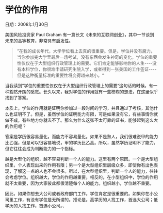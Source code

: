 # 学位的作用

日期：2008年1月30日

美国风险投资家 Paul Graham 有一篇长文《未来的互联网创业》，其中一节谈到未来的高等教育，非常具有启发性。

> ”在我的成长年代，大学学位看上去真的很重要。但是，学位并没有魔力，当你参加完大学里最后一场考试，没有东西会发生神奇的变化。学位的重要性仅仅在于大型组织行政管理上的需要。它们肯定能够影响你的人生----没有本科学位，你很难申请研究生院入学，或者得到一张美国的工作签证----但是这种衡量标准的重要性将变得越来越小。“

当我读到”学位的重要性仅仅在于大型组织行政管理上的需要“这句话的时候，有一种豁然开朗的感觉。长久以来，我对学位的作用就有一些模糊的想法，在这里似乎找到了答案。

本质上，学位的作用就是证明你参加过一段时间的学习，并且通过了考核，其他什么也证明不了。但是，虽然学位的证明能力有限，可是如果没有它，有些事情你就做不成，有些地方你就去不了。那么为什么这张不太可靠的证书，能够起到这么大的作用呢？

答案是学历很容易量化，而能力不容易量化。如果不是熟人，我们很难说甲的能力比乙强，但是可以很容易地说，甲的学历比乙高。所以，虽然学历证明不了能力，但它往往会成为判断能力的一个指标。

越是大型化的组织，越不容易判断一个人的能力。这里有两个原因。一个是大型组织里，个人表现出来的作用有限；另一个是大型组织里层级众多，即使你有出色表现，了解这一点的人也不会很多。所以，在大型组织里，判断一个人的能力，往往会考虑学位。组织越大，学位的作用越重要。相反的，在小型组织中，学位的作用就不太重要，因为大家彼此都很清楚每个人的能力。组织越小，学位越不重要。

因此，如果你想去大公司或者政府部门工作，学位肯定是很重要的。如果你在小公司里工作，有没有学位是无所谓的。推论是，高学历的人找工作，首选大公司；低学历的人找工作，首选小公司。、

